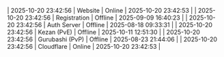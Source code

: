 | 2025-10-20 23:42:56 | Website | Online | 2025-10-20 23:42:53 |
| 2025-10-20 23:42:56 | Registration | Offline | 2025-09-09 16:40:23 |
| 2025-10-20 23:42:56 | Auth Server | Offline | 2025-08-18 09:33:31 |
| 2025-10-20 23:42:56 | Kezan (PvE) | Offline | 2025-10-11 12:51:30 |
| 2025-10-20 23:42:56 | Gurubashi (PvP) | Offline | 2025-08-23 21:44:06 |
| 2025-10-20 23:42:56 | Cloudflare | Online | 2025-10-20 23:42:53 |
